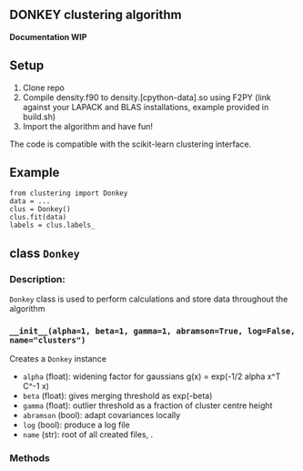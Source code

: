 DONKEY clustering algorithm
---------------------------

**Documentation WIP**

## Setup
1. Clone repo
2. Compile density.f90 to density.[cpython-data].so using F2PY
   (link against your LAPACK and BLAS installations, example provided in build.sh)
3. Import the algorithm and have fun!

The code is compatible with the scikit-learn clustering interface.

## Example
```
from clustering import Donkey  
data = ...  
clus = Donkey()  
clus.fit(data)  
labels = clus.labels_
```

## class `Donkey`

### Description:
`Donkey` class is used to perform calculations and store data throughout the algorithm

### `__init__(alpha=1, beta=1, gamma=1, abramson=True, log=False, name="clusters")`
Creates a `Donkey` instance
- `alpha` (float): widening factor for gaussians g(x) = exp(-1/2 alpha x^T C^-1 x)  
- `beta` (float): gives merging threshold as exp(-beta)
- `gamma` (float): outlier threshold as a fraction of cluster centre height  
- `abramson` (bool): adapt covariances locally  
- `log` (bool): produce a log file  
- `name` (str): root of all created files, <name>.<extensions>

### Methods
